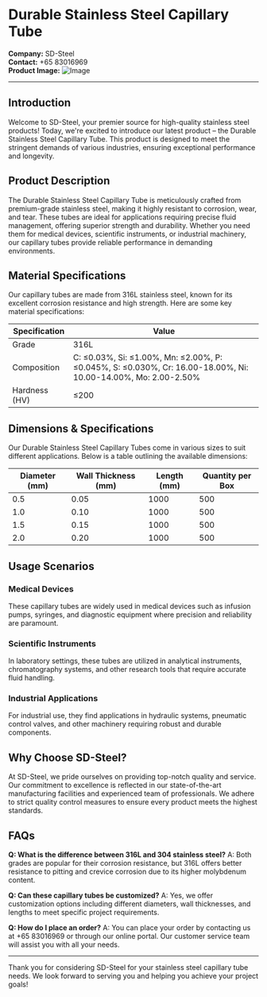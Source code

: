 # Durable Stainless Steel Capillary Tube

**Company:** SD-Steel  
**Contact:** +65 83016969  
**Product Image:** ![Image](https://github.com/user-attachments/assets/2567258e-e124-4816-932d-1809bd27ef0b)

---

## Introduction

Welcome to SD-Steel, your premier source for high-quality stainless steel products! Today, we're excited to introduce our latest product – the Durable Stainless Steel Capillary Tube. This product is designed to meet the stringent demands of various industries, ensuring exceptional performance and longevity.

## Product Description

The Durable Stainless Steel Capillary Tube is meticulously crafted from premium-grade stainless steel, making it highly resistant to corrosion, wear, and tear. These tubes are ideal for applications requiring precise fluid management, offering superior strength and durability. Whether you need them for medical devices, scientific instruments, or industrial machinery, our capillary tubes provide reliable performance in demanding environments.

## Material Specifications

Our capillary tubes are made from 316L stainless steel, known for its excellent corrosion resistance and high strength. Here are some key material specifications:

| Specification | Value |
|---------------|-------|
| Grade         | 316L  |
| Composition   | C: ≤0.03%, Si: ≤1.00%, Mn: ≤2.00%, P: ≤0.045%, S: ≤0.030%, Cr: 16.00-18.00%, Ni: 10.00-14.00%, Mo: 2.00-2.50% |
| Hardness (HV) | ≤200  |

## Dimensions & Specifications

Our Durable Stainless Steel Capillary Tubes come in various sizes to suit different applications. Below is a table outlining the available dimensions:

| Diameter (mm) | Wall Thickness (mm) | Length (mm) | Quantity per Box |
|---------------|---------------------|-------------|------------------|
| 0.5           | 0.05                | 1000        | 500              |
| 1.0           | 0.10                | 1000        | 500              |
| 1.5           | 0.15                | 1000        | 500              |
| 2.0           | 0.20                | 1000        | 500              |

## Usage Scenarios

### Medical Devices
These capillary tubes are widely used in medical devices such as infusion pumps, syringes, and diagnostic equipment where precision and reliability are paramount.

### Scientific Instruments
In laboratory settings, these tubes are utilized in analytical instruments, chromatography systems, and other research tools that require accurate fluid handling.

### Industrial Applications
For industrial use, they find applications in hydraulic systems, pneumatic control valves, and other machinery requiring robust and durable components.

## Why Choose SD-Steel?

At SD-Steel, we pride ourselves on providing top-notch quality and service. Our commitment to excellence is reflected in our state-of-the-art manufacturing facilities and experienced team of professionals. We adhere to strict quality control measures to ensure every product meets the highest standards.

## FAQs

**Q: What is the difference between 316L and 304 stainless steel?**
A: Both grades are popular for their corrosion resistance, but 316L offers better resistance to pitting and crevice corrosion due to its higher molybdenum content.

**Q: Can these capillary tubes be customized?**
A: Yes, we offer customization options including different diameters, wall thicknesses, and lengths to meet specific project requirements.

**Q: How do I place an order?**
A: You can place your order by contacting us at +65 83016969 or through our online portal. Our customer service team will assist you with all your needs.

---

Thank you for considering SD-Steel for your stainless steel capillary tube needs. We look forward to serving you and helping you achieve your project goals!